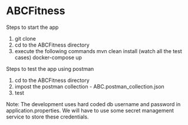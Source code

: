 # ABCFitness

Steps to start the app
1. git clone
2. cd to the ABCFitness directory
3. execute the following commands
     mvn clean install
     (watch all the test cases)
     docker-compose up

Steps to test the app using postman
1. cd to the ABCFitness directory
2. impost the postman collection - ABC.postman_collection.json
3. test


Note:
The development uses hard coded db username and password in application.properties. We will have to use some secret management service to store these credentials.
